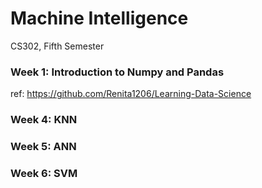 # Machine Intelligence
CS302, Fifth Semester

### Week 1: Introduction to Numpy and Pandas
  ref: https://github.com/Renita1206/Learning-Data-Science   
### Week 4: KNN
### Week 5: ANN
### Week 6: SVM
